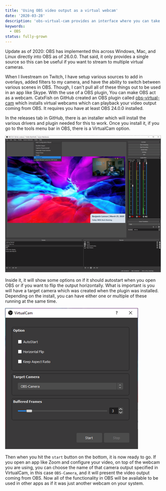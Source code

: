 ```yaml
---
title: 'Using OBS video output as a virtual webcam'
date: '2020-03-28'
description: 'obs-virtual-cam provides an interface where you can take the video output and convert it into a virtual webcam for apps like Skype or Zoom'
keywords:
  - OBS
status: fully-grown
---
```


<Warning>
Update as of 2020: OBS has implemented this across Windows, Mac, and Linux directly into OBS as of 26.0.0. That said, it only provides a single source so this can be useful if you want to stream to multiple virtual cameras.
</Warning>

When I livestream on Twitch, I have setup various sources to add in overlays, added filters to my camera, and have the ability to switch between various scenes in OBS. Though, I can't pull all of these things out to be used in an app like Skype. With the use of a OBS plugin, You can make OBS act as a webcam. CatxFish on GitHub created an OBS plugin called [obs-virtual-cam](https://github.com/CatxFish/obs-virtual-cam) which installs virtual webcams which can playback your video output coming from OBS. It requires you have at least OBS 24.0.0 installed.

In the releases tab in GitHub, there is an installer which will install the various drivers and plugin needed for this to work. Once you install it, if you go to the tools menu bar in OBS, there is a VirtualCam option.

![tools dropdown in OBS showing VirtualCam](./obs-tools-dropdown.png)

Inside it, it will show some options on if it should autostart when you open OBS or if you want to flip the output horizontally. What is important is you will have a target camera which was created when the plugin was installed. Depending on the install, you can have either one or multiple of these running at the same time.

![VirtualCam interface](./virtualcam.png)

Then when you hit the `start` button on the bottom, it is now ready to go. If you open an app like Zoom and configure your video, on top of the webcam you are using, you can choose the name of that camera output specified in VirtualCam, in this case `OBS-Camera`, and it will present the video output coming from OBS. Now all of the functionality in OBS will be available to be used in other apps as if it was just another webcam on your system.

